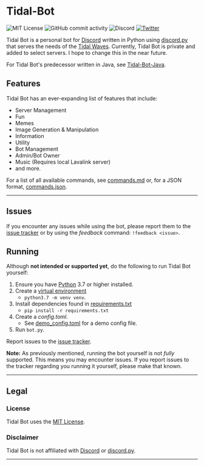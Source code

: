 # Tidal-Bot

![MIT License](https://img.shields.io/github/license/MiningMark48/Tidal-Bot?style=plastic)
![GitHub commit activity](https://img.shields.io/github/commit-activity/w/MiningMark48/Tidal-Bot)
![Discord](https://img.shields.io/discord/138819614275665920?label=Discord&logo=Discord&style=social)
[![Twitter](https://img.shields.io/twitter/follow/miningmark48?style=social)](https://twitter.com/miningmark48)

<!-- [![Tidal Wave](https://discord.com/api/guilds/138819614275665920/embed.png)](https://discord.gg/SMCEXw5) -->


 Tidal Bot is a personal bot for [Discord](https://discord.com) written in Python using [discord.py](https://github.com/Rapptz/discord.py) that serves the needs of the [Tidal Waves](https://discord.gg/SMCEXw5). Currently, Tidal Bot is private and added to select servers. I hope to change this in the near future.
 
 For Tidal Bot's predecessor written in Java, see [Tidal-Bot-Java](https://github.com/MiningMark48/Tidal-Bot-Java).

 ## Features

 Tidal Bot has an ever-expanding list of features that include:
 - Server Management
 - Fun
 - Memes
 - Image Generation & Manipulation
 - Information
 - Utility
 - Bot Management
 - Admin/Bot Owner
 - Music (Requires local Lavalink server)
 - and more.

For a list of all available commands, see [commands.md](https://github.com/MiningMark48/Tidal-Bot/blob/master/commands.md) or, for a JSON format, [commands.json](https://github.com/MiningMark48/Tidal-Bot/blob/master/commands.json).

---

## Issues

If you encounter any issues while using the bot, please report them to the [issue tracker](https://github.com/MiningMark48/Tidal-Bot/issues) or by using the *feedback* command: `!feedback <issue>`.


## Running
Although **not intended or supported yet**, do the following to run Tidal Bot yourself:
1. Ensure you have [Python](https://www.python.org/downloads/) 3.7 or higher installed.
2. Create a [virtual environment](https://docs.python-guide.org/dev/virtualenvs/)
   - `python3.7 -m venv venv`.
3. Install dependencies found in [requirements.txt](https://github.com/MiningMark48/Tidal-Bot/blob/master/requirements.txt)
   - `pip install -r requirements.txt`
4. Create a *config.toml*. 
    - See [demo_config.toml](https://github.com/MiningMark48/Tidal-Bot/blob/master/demo_config.toml) for a demo config file.
5. Run `bot.py`.

Report issues to the [issue tracker](https://github.com/MiningMark48/Tidal-Bot/issues).

**Note:** As previously mentioned, running the bot yourself is not *fully* supported. This means you may encounter issues. If you report issues to the tracker regarding you running it yourself, please make that known.

---

## Legal

### License
Tidal Bot uses the [MIT License](https://github.com/MiningMark48/Tidal-Bot/blob/master/LICENSE). 

### Disclaimer
Tidal Bot is not affiliated with [Discord](https://discord.com) or [discord.py](https://github.com/Rapptz/discord.py).

---